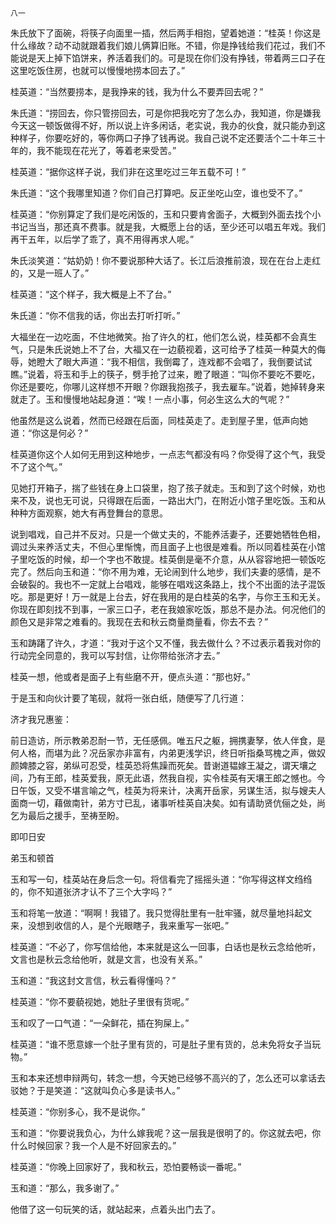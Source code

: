     八一 

   朱氏放下了面碗，将筷子向面里一插，然后两手相抱，望着她道：“桂英！你这是什么缘故？动不动就跟着我们娘儿俩算旧账。不错，你是挣钱给我们花过，我们不能说是天上掉下馅饼来，养活着我们的。可是现在你们没有挣钱，带着两三口子在这里吃饭住房，也就可以慢慢地捞本回去了。”

   桂英道：“当然要捞本，是我挣来的钱，我为什么不要弄回去呢？”

   朱氏道：“捞回去，你只管捞回去，可是你把我吃穷了怎么办，我知道，你是嫌我今天这一顿饭做得不好，所以说上许多闲话，老实说，我办的伙食，就只能办到这种样子，你要吃好的，等你两口子挣了钱再说。我自己说不定还要活个二十年三十年的，我不能现在花光了，等着老来受苦。”

   桂英道：“据你这样子说，我们非在这里吃过三年五载不可！”

   朱氏道：“这个我哪里知道？你们自己打算吧。反正坐吃山空，谁也受不了。”

   桂英道：“你别算定了我们是吃闲饭的，玉和只要肯舍面子，大概到外面去找个小书记当当，那还真不费事。就是我，大概愿上台的话，至少还可以唱五年戏。我们再干五年，以后学了乖了，真不用得再求人呢。”

   朱氏淡笑道：“姑奶奶！你不要说那种大话了。长江后浪推前浪，现在在台上走红的，又是一班人了。”

   桂英道：“这个样子，我大概是上不了台。”

   朱氏道：“你不信我的话，你出去打听打听。”

   大福坐在一边吃面，不住地微笑。抬了许久的杠，他们怎么说，桂英都不会真生气，只是朱氏说她上不了台，大福又在一边藐视着，这可给予了桂英一种莫大的侮辱，她瞪大了眼大声道：“我不相信，我倒霉了，连戏都不会唱了，我倒要试试瞧。”说着，将玉和手上的筷子，劈手抢了过来，瞪了眼道：“叫你不要吃不要吃，你还是要吃，你哪儿这样想不开眼？你跟我抱孩子，我去雇车。”说着，她掉转身来就走了。玉和慢慢地站起身道：“唉！一点小事，何必生这么大的气呢？”

   他虽然是这么说着，然而已经跟在后面，同桂英走了。走到屋子里，低声向她道：“你这是何必？”

   桂英道你这个人如何无用到这种地步，一点志气都没有吗？你受得了这个气，我受不了这个气。”

   见她打开箱子，揣了些钱在身上口袋里，抱了孩子就走。玉和到了这个时候，劝也来不及，说也无可说，只得跟在后面，一路出大门，在附近小馆子里吃饭。玉和从种种方面观察，她大有再登舞台的意思。

   说到唱戏，自己并不反对。只是一个做丈夫的，不能养活妻子，还要她牺牲色相，调过头来养活丈夫，不但心里惭愧，而且面子上也很是难看。所以同着桂英在小馆子里吃饭的时候，却一个字也不敢提。桂英倒是毫不介意，从从容容地把一顿饭吃完了。然后向玉和道：“你不用为难，无论闹到什么地步，我们夫妻的感情，是不会破裂的。我也不一定就上台唱戏，能够在唱戏这条路上，找个不出面的法子混饭吃。那是更好！万一就是上台去，好在我用的是白桂英的名字，与你王玉和无关。你现在即刻找不到事，一家三口子，老在我娘家吃饭，那总不是办法。何况他们的颜色又是非常之难看的。我现在去和秋云商量商量看，你去不去？”

   玉和踌躇了许久，才道：“我对于这个又不懂，我去做什么？不过表示着我对你的行动完全同意的，我可以写封信，让你带给张济才去。”

   桂英一想，他或者是面子上有些磨不开，便点头道：“那也好。”

   于是玉和向伙计要了笔砚，就将一张白纸，随便写了几行道：

   济才我兄惠鉴：

   前日造访，所示教弟忍耐一节，无任感佩。唯五尺之躯，拥携妻孥，依人伴食，是何人格，而堪为此？况岳家亦非富有，内弟更浅学识，终日听指桑骂槐之声，做奴颜婢膝之容，弟纵可忍受，桂英恐将焦躁而死矣。昔谢道韫嫁王凝之，谓天壤之间，乃有王郎，桂英爱我，原无此语，然我自视，实令桂英有天壤王郎之憾也。今日午饭，又受不堪言喻之气，桂英为将来计，决离开岳家，另谋生活，拟与嫂夫人面商一切，藉做南针，弟方寸已乱，诸事听桂英自决矣。如有请助贤伉俪之处，尚乞为最后之援手，至祷至盼。

   即叩日安

   弟玉和顿首

   玉和写一句，桂英站在身后念一句。将信看完了摇摇头道：“你写得这样文绉绉的，你不知道张济才认不了三个大字吗？”

   玉和将笔一放道：“啊啊！我错了。我只觉得肚里有一肚牢骚，就尽量地抖起文来，没想到收信的人，是个光眼瞎子，我来重写一张吧。”

   桂英道：“不必了，你写信给他，本来就是这么一回事，白话也是秋云念给他听，文言也是秋云念给他听，就是文言，也没有关系。”

   玉和道：“我这封文言信，秋云看得懂吗？”

   桂英道：“你不要藐视她，她肚子里很有货呢。”

   玉和叹了一口气道：“一朵鲜花，插在狗屎上。”

   桂英道：“谁不愿意嫁一个肚子里有货的，可是肚子里有货的，总未免将女子当玩物。”

   玉和本来还想申辩两句，转念一想，今天她已经够不高兴的了，怎么还可以拿话去驳她？于是笑道：“这就叫负心多是读书人。”

   桂英道：“你别多心，我不是说你。”

   玉和道：“你要说我负心，为什么嫁我呢？这一层我是很明了的。你这就去吧，你什么时候回家？我一个人是不好回家去的。”

   桂英道：“你晚上回家好了，我和秋云，恐怕要畅谈一番呢。”

   玉和道：“那么，我多谢了。”

   他借了这一句玩笑的话，就站起来，点着头出门去了。

